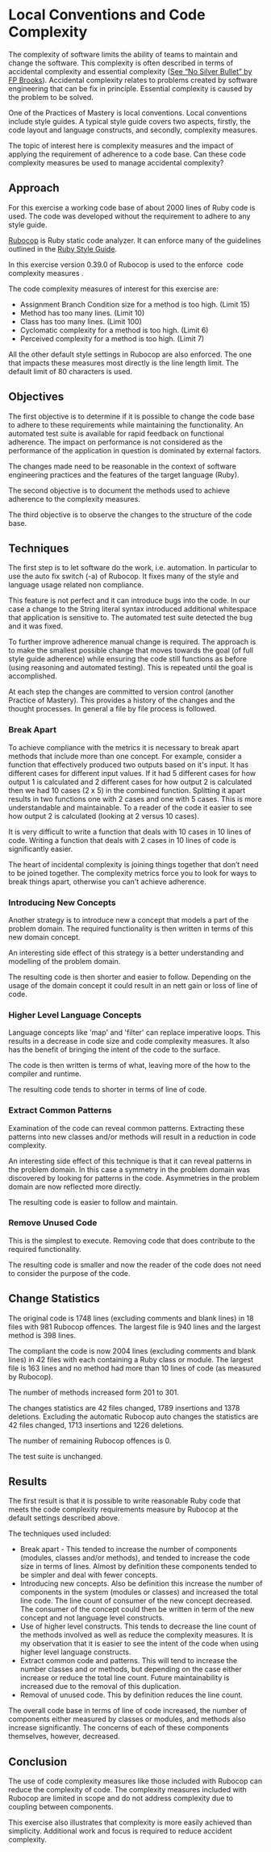 # Local Conventions and Code Complexity

The complexity of software limits the ability of teams to maintain
and change the software. This complexity is often described in terms
of accidental complexity and essential complexity 
([See “No Silver Bullet” by FP Brooks](https://en.wikipedia.org/wiki/No_Silver_Bullet)).
Accidental complexity relates to problems created by software engineering 
that can be fix in principle. Essential complexity is caused by the problem to
be solved.

One of the Practices of Mastery is local conventions. Local conventions
include style guides. A typical style guide covers two aspects, firstly, 
the code layout and language constructs, and secondly, complexity measures. 

The topic of interest here is complexity measures and the impact of applying
the requirement of adherence to a code base. Can these code complexity measures
be used to manage accidental complexity?

## Approach

For this exercise a working code base of about 2000 lines of Ruby code is used. 
The code was developed without the requirement to adhere to any style
guide. 

[Rubocop](http://rubocop.readthedocs.io/en/latest/) is Ruby static code analyzer. 
It can enforce many of the guidelines outlined in the 
[Ruby Style Guide](https://github.com/bbatsov/ruby-style-guide).

In this exercise version 0.39.0 of Rubocop is used to the enforce  code 
complexity measures .

The code complexity measures of interest for this exercise are:
* Assignment Branch Condition size for a method is too high. (Limit 15)
* Method has too many lines. (Limit 10)
* Class has too many lines. (Limit 100)
* Cyclomatic complexity for a method is too high. (Limit 6)
* Perceived complexity for a method is too high. (Limit 7)

All the other default style settings in Rubocop are also enforced. The one that
impacts these measures most directly is the line length limit. The default 
limit of 80 characters is used.

## Objectives

The first objective is to determine if it is possible to change the code
base to adhere to these requirements while maintaining the functionality. 
An automated test suite is available for rapid feedback on functional adherence. 
The impact on performance is not considered as the performance of the 
application in question is dominated by external factors.

The changes made need to be reasonable in the context of software engineering
practices and the features of the target language (Ruby).

The second objective is to document the methods used to achieve adherence to 
the complexity measures. 

The third objective is to observe the changes to the structure of the code base.

## Techniques

The first step is to let software do the work, i.e. automation. In particular
to use the auto fix switch (-a) of Rubocop. It fixes many of the style and 
language usage related non compliance.

This feature is not perfect and it can introduce bugs into the code. In our case
a change to the String literal syntax introduced additional whitespace that
application is sensitive to. The automated test suite detected the bug and it
was fixed.

To further improve adherence manual change is required. The approach is to make
the smallest possible change that moves towards the goal (of full style guide
adherence) while ensuring the code still functions as before (using
reasoning and automated testing). This is repeated until the goal is 
accomplished.

At each step the changes are committed to version control (another Practice of 
Mastery). This provides a history of the changes and the thought processes. In
general a file by file process is followed.

### Break Apart

To achieve compliance with the metrics it is necessary to break apart methods
that include more than one concept. For example, consider a function that 
effectively produced two outputs based on it's input. It has different 
cases for different input values. If it had 5 different cases for how output 
1 is calculated and 2 different cases for how output 2 is calculated then 
we had 10 cases (2 x 5) in the combined function. Splitting it apart results in 
two functions one with 2 cases and one with 5 cases. This is more 
understandable and maintainable. To a reader of the code it easier to see how 
output 2 is calculated (looking at 2 versus 10 cases).

It is very difficult to write a function that deals with 10 cases in 10 lines 
of code. Writing a function that deals with 2 cases in 10 lines of code is
significantly easier.

The heart of incidental complexity is joining things together that don’t need 
to be joined together. The complexity metrics force you to look for ways 
to break things apart, otherwise you can't achieve adherence.

### Introducing New Concepts

Another strategy is to introduce new a concept that models a part of the
problem domain. The required functionality is then written in terms of this
new domain concept.

An interesting side effect of this strategy is a better understanding and
modelling of the problem domain.

The resulting code is then shorter and easier to follow. Depending on the usage
of the domain concept it could result in an nett gain or loss of line of code.

### Higher Level Language Concepts

Language concepts like 'map' and 'filter' can replace imperative loops. This
results in a decrease in code size and code complexity measures. It also
has the benefit of bringing the intent of the code to the surface.

The code is then written is terms of what, leaving more of the how to the
compiler and runtime.

The resulting code tends to shorter in terms of line of code.

### Extract Common Patterns

Examination of the code can reveal common patterns. Extracting these patterns
into new classes and/or methods will result in a reduction in code complexity.

An interesting side effect of this technique is that it can reveal patterns
in the problem domain. In this case a symmetry in the problem domain was
discovered by looking for patterns in the code. Asymmetries in the problem
domain are now reflected more directly.

The resulting code is easier to follow and maintain.

### Remove Unused Code

This is the simplest to execute. Removing code that does contribute to the
required functionality.

The resulting code is smaller and now the reader of the code does not need
to consider the purpose of the code.

## Change Statistics

The original code is 1748 lines (excluding comments and blank lines) in 
18 files with 981 Rubocop offences. The largest file is 940 lines and
the largest method is 398 lines.

The compliant the code is now 2004 lines (excluding comments and blank lines)
in 42 files with each containing a Ruby class or module. The largest file is
163 lines and no method had more than 10 lines of code (as measured by Rubocop).

The number of methods increased form 201 to 301.

The changes statistics are 42 files changed, 1789 insertions and 1378 
deletions. Excluding the automatic Rubocop auto changes the statistics are 42 
files changed, 1713 insertions and 1226 deletions.

The number of remaining Rubocop offences is 0.

The test suite is unchanged.

## Results

The first result is that it is possible to write reasonable Ruby code 
that meets the code complexity requirements measure by Rubocop at the default 
settings described above.

The techniques used included:
* Break apart - This tended to increase the number of components (modules, 
classes and/or methods), and tended to increase the code size in terms of lines. 
Almost by definition these components tended to be simpler and deal with fewer 
concepts.
* Introducing new concepts. Also be definition this increase the number of 
components in the system (modules or classes) and increased the total line 
code. The line count of consumer of the new concept decreased. The consumer of 
the concept could then be written in term of the new concept and not language 
level constructs.
* Use of higher level constructs. This tends to decrease 
the line count of the methods involved as well as reduce the complexity measures. 
It is my observation that it is easier to see the intent of the code when using
higher level language constructs.
* Extract common code and patterns. This will tend to increase the number 
classes and or methods, but depending on the case either increase or reduce the 
total line count. Future maintainability is increased due to the removal of 
this duplication.
* Removal of unused code. This by definition reduces the line count.

The overall code base in terms of line of code increased, the number of 
components either measured by classes or modules, and methods also increase 
significantly. The concerns of each of these components themselves, however,
decreased.

## Conclusion

The use of code complexity measures like those included with Rubocop can
reduce the complexity of code. The complexity measures included with 
Rubocop are limited in scope and do not address complexity due to coupling 
between components.

This exercise also illustrates that complexity is more easily achieved than 
simplicity. Additional work and focus is required to reduce accident 
complexity.

